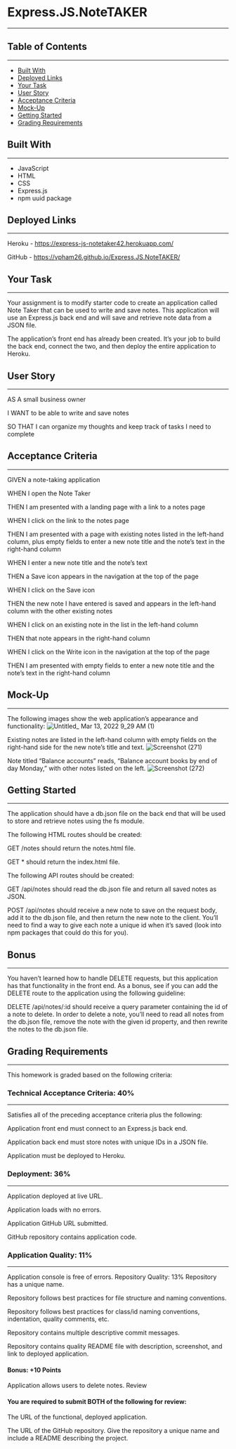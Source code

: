 # Express.JS.NoteTAKER
***

## Table of Contents
***
- [Built With](#built-with)
- [Deployed Links](#deplyed-links)
- [Your Task](#your-task)
- [User Story](#user-story)
- [Acceptance Criteria](#acceptance-criteria)
- [Mock-Up](#mock-up)
- [Getting Started](#getting-started)
- [Grading Requirements](#grading-requirements)

## Built With
***
* JavaScript
* HTML
* CSS
* Express.js
* npm uuid package

## Deployed Links
***
Heroku - https://express-js-notetaker42.herokuapp.com/

GitHub - https://vpham26.github.io/Express.JS.NoteTAKER/

## Your Task
***
Your assignment is to modify starter code to create an application called Note Taker that can be used to write and save notes. This application will use an Express.js back end and will save and retrieve note data from a JSON file.

The application’s front end has already been created. It’s your job to build the back end, connect the two, and then deploy the entire application to Heroku.

## User Story
***
AS A small business owner

I WANT to be able to write and save notes

SO THAT I can organize my thoughts and keep track of tasks I need to complete

## Acceptance Criteria
***
GIVEN a note-taking application

WHEN I open the Note Taker

THEN I am presented with a landing page with a link to a notes page

WHEN I click on the link to the notes page

THEN I am presented with a page with existing notes listed in the left-hand column, plus empty fields to enter a new note title and the note’s text in the right-hand column

WHEN I enter a new note title and the note’s text 

THEN a Save icon appears in the navigation at the top of the page

WHEN I click on the Save icon

THEN the new note I have entered is saved and appears in the left-hand column with the other existing notes

WHEN I click on an existing note in the list in the left-hand column

THEN that note appears in the right-hand column

WHEN I click on the Write icon in the navigation at the top of the page

THEN I am presented with empty fields to enter a new note title and the note’s text in the right-hand column

## Mock-Up
***
The following images show the web application’s appearance and functionality:
![Untitled_ Mar 13, 2022 9_29 AM (1)](https://user-images.githubusercontent.com/78709516/158062057-f5086e1b-a942-4076-b8c4-4add306f7021.gif)

Existing notes are listed in the left-hand column with empty fields on the right-hand side for the new note’s title and text.
![Screenshot (271)](https://user-images.githubusercontent.com/78709516/158062074-9cdfc623-5469-4a34-bd18-a0b1192cec73.png)

Note titled “Balance accounts” reads, “Balance account books by end of day Monday,” with other notes listed on the left.
![Screenshot (272)](https://user-images.githubusercontent.com/78709516/158062086-4de67a3a-402b-467f-aa4f-b27cac8b2e12.png)

## Getting Started
***
The application should have a db.json file on the back end that will be used to store and retrieve notes using the fs module.

The following HTML routes should be created:

GET /notes should return the notes.html file.

GET * should return the index.html file.

The following API routes should be created:

GET /api/notes should read the db.json file and return all saved notes as JSON.

POST /api/notes should receive a new note to save on the request body, add it to the db.json file, and then return the new note to the client. You’ll need to find a way to give each note a unique id when it’s saved (look into npm packages that could do this for you).

## Bonus
***
You haven’t learned how to handle DELETE requests, but this application has that functionality in the front end. As a bonus, see if you can add the DELETE route to the application using the following guideline:

DELETE /api/notes/:id should receive a query parameter containing the id of a note to delete. In order to delete a note, you’ll need to read all notes from the db.json file, remove the note with the given id property, and then rewrite the notes to the db.json file.

## Grading Requirements
***
This homework is graded based on the following criteria:

### Technical Acceptance Criteria: 40%
***
Satisfies all of the preceding acceptance criteria plus the following:

Application front end must connect to an Express.js back end.

Application back end must store notes with unique IDs in a JSON file.

Application must be deployed to Heroku.

### Deployment: 36%
***
Application deployed at live URL.

Application loads with no errors.

Application GitHub URL submitted.

GitHub repository contains application code.

### Application Quality: 11%
***
Application console is free of errors.
Repository Quality: 13%
Repository has a unique name.

Repository follows best practices for file structure and naming conventions.

Repository follows best practices for class/id naming conventions, indentation, quality comments, etc.

Repository contains multiple descriptive commit messages.

Repository contains quality README file with description, screenshot, and link to deployed application.

#### Bonus: +10 Points
Application allows users to delete notes.
Review

#### You are required to submit BOTH of the following for review:

The URL of the functional, deployed application.

The URL of the GitHub repository. Give the repository a unique name and include a README describing the project.
